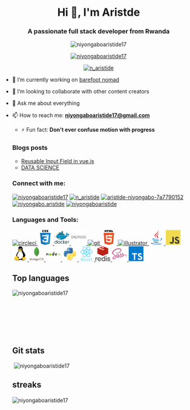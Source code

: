 <h1 align="center">Hi 👋, I'm Aristde</h1>
<h3 align="center">A passionate full stack developer from Rwanda</h3>


<p align="center"> <img
        src="https://komarev.com/ghpvc/?username=niyongaboaristide17&label=Profile%20views&color=0e75b6&style=flat"
        alt="niyongaboaristide17" /> </p>

<p align="center"> <a href="https://github.com/ryo-ma/github-profile-trophy"><img
            src="https://github-profile-trophy.vercel.app/?username=niyongaboaristide17"
            alt="niyongaboaristide17" /></a> </p>
            
<p align="center"> <a href="https://twitter.com/n_aristide" target="blank"><img
            src="https://img.shields.io/twitter/follow/n_aristide?logo=twitter&style=for-the-badge"
            alt="n_aristide" /></a> </p>

- 🔭 I’m currently working on [barefoot nomad](https://github.com/atlp-rwanda/elites-bn-fe)
- 👯 I’m looking to collaborate with other content creators
- 💬 Ask me about everything
- 📫 How to reach me: **<niyongaboaristide17@gmail.com>**
    - ⚡ Fun fact: **Don't ever confuse motion with progress**

    ### Blogs posts
    <!-- BLOG-POST-LIST:START -->
    - [Reusable Input Field in vue.js](https://dev.to/niyongaboaristide17/reusable-input-field-in-vuejs-dfj)
    - [DATA SCIENCE](https://dev.to/niyongaboaristide17/data-science-mge)
    <!-- BLOG-POST-LIST:END -->

    <h3 align="left">Connect with me:</h3>
    <p align="left">
        <a href="https://dev.to/niyongaboaristide17" target="blank"><img align="center"
                src="https://raw.githubusercontent.com/rahuldkjain/github-profile-readme-generator/master/src/images/icons/Social/devto.svg"
                alt="niyongaboaristide17" height="30" width="40" /></a>
        <a href="https://twitter.com/n_aristide" target="blank"><img align="center"
                src="https://raw.githubusercontent.com/rahuldkjain/github-profile-readme-generator/master/src/images/icons/Social/twitter.svg"
                alt="n_aristide" height="30" width="40" /></a>
        <a href="https://linkedin.com/in/aristide-niyongabo-7a7790152" target="blank"><img align="center"
                src="https://raw.githubusercontent.com/rahuldkjain/github-profile-readme-generator/master/src/images/icons/Social/linked-in-alt.svg"
                alt="aristide-niyongabo-7a7790152" height="30" width="40" /></a>
        <a href="https://fb.com/niyongabo.aristide" target="blank"><img align="center"
                src="https://raw.githubusercontent.com/rahuldkjain/github-profile-readme-generator/master/src/images/icons/Social/facebook.svg"
                alt="niyongabo.aristide" height="30" width="40" /></a>
        <a href="https://instagram.com/niyongaboaristide" target="blank"><img align="center"
                src="https://raw.githubusercontent.com/rahuldkjain/github-profile-readme-generator/master/src/images/icons/Social/instagram.svg"
                alt="niyongaboaristide" height="30" width="40" /></a>
    </p>

    <h3 align="left">Languages and Tools:</h3>
    <p align="left"> <a href="https://circleci.com" target="_blank"
            rel="noreferrer"> <img src="https://www.vectorlogo.zone/logos/circleci/circleci-icon.svg" alt="circleci"
                width="40" height="40" /> </a> <a href="https://www.w3schools.com/css/" target="_blank"
            rel="noreferrer"> <img
                src="https://raw.githubusercontent.com/devicons/devicon/master/icons/css3/css3-original-wordmark.svg"
                alt="css3" width="40" height="40" /> </a> <a href="https://www.docker.com/" target="_blank"
            rel="noreferrer"> <img
                src="https://raw.githubusercontent.com/devicons/devicon/master/icons/docker/docker-original-wordmark.svg"
                alt="docker" width="40" height="40" /> </a> <a href="https://expressjs.com" target="_blank"
            rel="noreferrer"> <img
                src="https://raw.githubusercontent.com/devicons/devicon/master/icons/express/express-original-wordmark.svg"
                alt="express" width="40" height="40" /> </a>  <a href="https://git-scm.com/" target="_blank" rel="noreferrer"> <img
                src="https://www.vectorlogo.zone/logos/git-scm/git-scm-icon.svg" alt="git" width="40" height="40" />
        </a> <a href="https://www.w3.org/html/" target="_blank" rel="noreferrer"> <img
                src="https://raw.githubusercontent.com/devicons/devicon/master/icons/html5/html5-original-wordmark.svg"
                alt="html5" width="40" height="40" /> </a> <a href="https://www.adobe.com/in/products/illustrator.html"
            target="_blank" rel="noreferrer"> <img
                src="https://www.vectorlogo.zone/logos/adobe_illustrator/adobe_illustrator-icon.svg" alt="illustrator"
                width="40" height="40" /> </a> <a href="https://www.java.com" target="_blank" rel="noreferrer"> <img
                src="https://raw.githubusercontent.com/devicons/devicon/master/icons/java/java-original.svg" alt="java"
                width="40" height="40" /> </a> <a href="https://developer.mozilla.org/en-US/docs/Web/JavaScript"
            target="_blank" rel="noreferrer"> <img
                src="https://raw.githubusercontent.com/devicons/devicon/master/icons/javascript/javascript-original.svg"
                alt="javascript" width="40" height="40" /> </a> <a href="https://www.linux.org/" target="_blank"
            rel="noreferrer"> <img
                src="https://raw.githubusercontent.com/devicons/devicon/master/icons/linux/linux-original.svg"
                alt="linux" width="40" height="40" /> </a> <a href="https://www.mongodb.com/" target="_blank"
            rel="noreferrer"> <img
                src="https://raw.githubusercontent.com/devicons/devicon/master/icons/mongodb/mongodb-original-wordmark.svg"
                alt="mongodb" width="40" height="40" /> </a>  <a href="https://nodejs.org" target="_blank"
            rel="noreferrer"> <img
                src="https://raw.githubusercontent.com/devicons/devicon/master/icons/nodejs/nodejs-original-wordmark.svg"
                alt="nodejs" width="40" height="40" /> </a> <a href="https://www.python.org" target="_blank"
            rel="noreferrer"> <img
                src="https://raw.githubusercontent.com/devicons/devicon/master/icons/python/python-original.svg"
                alt="python" width="40" height="40" /> </a> <a href="https://reactjs.org/" target="_blank"
            rel="noreferrer"> <img
                src="https://raw.githubusercontent.com/devicons/devicon/master/icons/react/react-original-wordmark.svg"
                alt="react" width="40" height="40" /> </a> <a href="https://redis.io" target="_blank" rel="noreferrer">
            <img src="https://raw.githubusercontent.com/devicons/devicon/master/icons/redis/redis-original-wordmark.svg"
                alt="redis" width="40" height="40" /> </a> <a href="https://sass-lang.com" target="_blank"
            rel="noreferrer"> <img
                src="https://raw.githubusercontent.com/devicons/devicon/master/icons/sass/sass-original.svg" alt="sass"
                width="40" height="40" /> </a> <a href="https://www.typescriptlang.org/" target="_blank"
            rel="noreferrer"> <img
                src="https://raw.githubusercontent.com/devicons/devicon/master/icons/typescript/typescript-original.svg"
                alt="typescript" width="40" height="40" /> </a></p>

    ## Top languages
    <p><img align="left"
            src="https://github-readme-stats.vercel.app/api/top-langs?username=niyongaboaristide17&show_icons=true&locale=en&layout=compact"
            alt="niyongaboaristide17" /></p>

    <br /><br /><br /><br /><br /><br /><br />
    ## Git stats
    <p>&nbsp;<img align="center"
            src="https://github-readme-stats.vercel.app/api?username=niyongaboaristide17&show_icons=true&locale=en"
            alt="niyongaboaristide17" /></p>


    ## streaks
    <p><img align="center" src="https://github-readme-streak-stats.herokuapp.com/?user=niyongaboaristide17&"
            alt="niyongaboaristide17" /></p>
